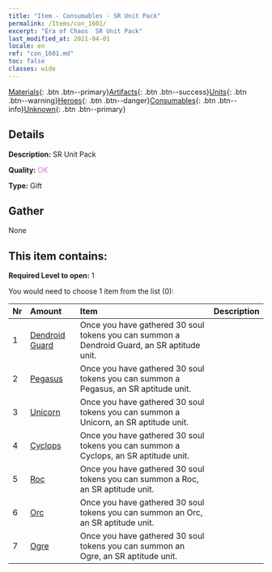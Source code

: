 ```yaml
---
title: "Item - Consumables - SR Unit Pack"
permalink: /Items/con_1601/
excerpt: "Era of Chaos  SR Unit Pack"
last_modified_at: 2021-04-01
locale: en
ref: "con_1601.md"
toc: false
classes: wide
---
```

 [Materials](/Items/){: .btn .btn--primary}[Artifacts](/Items/Artifacts/){: .btn .btn--success}[Units](/Items/Units/){: .btn .btn--warning}[Heroes](/Items/Heroes/){: .btn .btn--danger}[Consumables](/Items/Consumables/){: .btn .btn--info}[Unknown](/Items/Unknown/){: .btn .btn--primary}

## Details
 **Description:** SR Unit Pack

 **Quality:** <span style="color: #DA70D6">OK</span>

 **Type:** Gift

## Gather

  None

## This item contains:

 **Required Level to open:** 1

 You would need to choose 1 item from the list (0):

  | Nr | Amount |     Item    | Description |
  |:---|:-------|:------------|:-----------:|
  | 1 | [Dendroid Guard](/Items/unt_203/) | Once you have gathered 30 soul tokens you can summon a Dendroid Guard, an SR aptitude unit. | 
  | 2 | [Pegasus](/Items/unt_202/) | Once you have gathered 30 soul tokens you can summon a Pegasus, an SR aptitude unit. | 
  | 3 | [Unicorn](/Items/unt_204/) | Once you have gathered 30 soul tokens you can summon a Unicorn, an SR aptitude unit. | 
  | 4 | [Cyclops](/Items/unt_222/) | Once you have gathered 30 soul tokens you can summon a Cyclops, an SR aptitude unit. | 
  | 5 | [Roc](/Items/unt_221/) | Once you have gathered 30 soul tokens you can summon a Roc, an SR aptitude unit. | 
  | 6 | [Orc](/Items/unt_219/) | Once you have gathered 30 soul tokens you can summon an Orc, an SR aptitude unit. | 
  | 7 | [Ogre](/Items/unt_220/) | Once you have gathered 30 soul tokens you can summon an Ogre, an SR aptitude unit. | 
